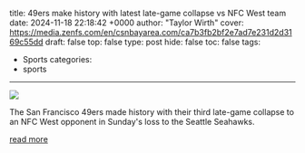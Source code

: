 title: 49ers make history with latest late-game collapse vs NFC West team
date: 2024-11-18 22:18:42 +0000
author: "Taylor Wirth"
cover: https://media.zenfs.com/en/csnbayarea.com/ca7b3fb2bf2e7ad7e231d2d3169c55dd
draft: false
top: false
type: post
hide: false
toc: false
tags:
  - Sports
categories:
  - sports
---

![](https://media.zenfs.com/en/csnbayarea.com/ca7b3fb2bf2e7ad7e231d2d3169c55dd)

The San Francisco 49ers made history with their third late-game collapse to an NFC West opponent in Sunday's loss to the Seattle Seahawks.

[read more](https://www.nbcsportsbayarea.com/nfl/san-francisco-49ers/loss-seahawks-nfc-west-history/1805455/?partner=yahoo)
